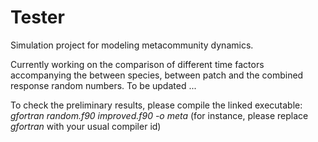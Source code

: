 # Tester
Simulation project for modeling metacommunity dynamics.

Currently working on the comparison of different time factors accompanying the between species, between patch and the combined response random numbers. To be updated ...

To check the preliminary results, please compile the linked executable:
*gfortran random.f90 improved.f90 -o meta* (for instance, please replace *gfortran* with your usual compiler id)
